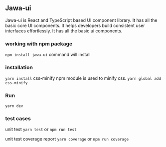 ## Jawa-ui

Jawa-ui is React and TypeScript based UI component library. It has all the basic core UI components. It helps developers build consistent user interfaces effortlessly. It has all the basic ui components.

### working with npm package
`npm install jawa-ui` command will install 

### installation
`yarn install`
css-minify npm module is used to minify css.
`yarn global add css-minify`

### Run
`yarn dev`


### test cases

unit test
`yarn test` or `npm run test`

unit test coverage report
`yarn coverage` or `npm run coverage`
